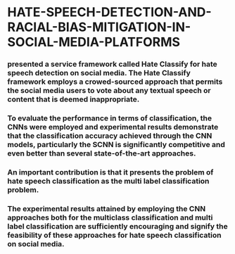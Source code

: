 # HATE-SPEECH-DETECTION-AND-RACIAL-BIAS-MITIGATION-IN-SOCIAL-MEDIA-PLATFORMS
### presented a service framework called Hate Classify for hate speech detection on social media. The Hate Classify framework employs a crowed-sourced approach that permits the social media users to vote about any textual speech or content that is deemed inappropriate. 
### To evaluate the performance in terms of classification, the CNNs were employed and experimental results demonstrate that the classification accuracy achieved through the CNN models, particularly the SCNN is significantly competitive and even better than several state-of-the-art approaches.
### An important contribution  is that it presents the problem of hate speech classification as the multi label classification problem. 
### The experimental results attained by employing the CNN approaches both for the multiclass classification and multi label classification are sufficiently encouraging and signify the feasibility of these approaches for hate speech classification on social media.
